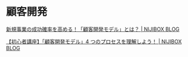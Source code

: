 # 顧客開発

[新規事業の成功確率を高める！「顧客開発モデル」とは？ | NIJIBOX BLOG](https://blog.nijibox.jp/article/customer_development/)

[【初心者講座】「顧客開発モデル」4 つのプロセスを理解しよう！ | NIJIBOX BLOG](https://blog.nijibox.jp/article/customer_development2/)
